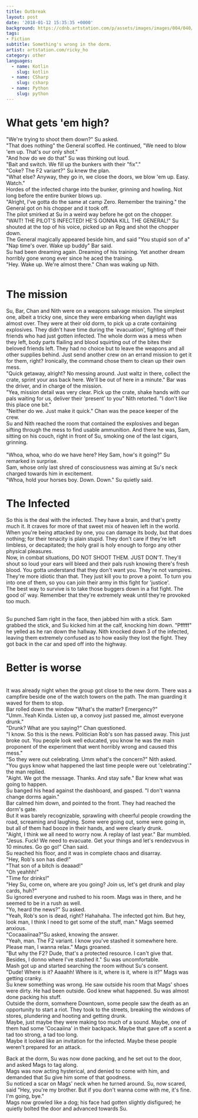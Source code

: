 ```yaml
---
title: Outbreak
layout: post
date: '2018-01-12 15:35:35 +0000'
background: https://cdnb.artstation.com/p/assets/images/images/004/040/769/large/ricky-ho-zombie-alley.jpg?1479754248
tags:
- Fiction
subtitle: Something's wrong in the dorm.
artist: artstation.com/ricky_ho
category: other
languages: 
  - name: Kotlin
    slug: kotlin
  - name: CSharp
    slug: csharp
  - name: Python
    slug: python
---
```


# What gets 'em high?
"We're trying to shoot them down?" Su asked.
<br>"That does nothing" the General scoffed.
He continued, "We need to blow 'em up. That's our only shot."<br>
"And how do we do that" Su was thinking out loud.
<br>"Bait and switch. We fill up the bunkers with their "fix"."
<br>"Coke? The F2 variant?" Su knew the plan.
<br>"What else? Anyway, they go in, we close the doors, we blow 'em up. Easy. Watch."
<br>Hordes of the infected charge into the bunker, grinning and howling. Not long before the entire bunker blows up.
<br>"Alright, I've gotta do the same at camp Zero. Remember the training." the General got on his chopper and it took off.
<br>The pilot smirked at Su in a weird way before he got on the chopper.
<br>"WAIT! THE PILOT'S INFECTED! HE'S GONNA KILL THE GENERAL!" Su shouted at the top of his voice, picked up an Rpg and shot the chopper down.
<br>The General magically appeared beside him, and said "You stupid son of a"
<br>"Nap time's over. Wake up buddy" Bar said.
<br>Su had been dreaming again. Dreaming of his training. Yet another dream horribly gone wrong ever since he aced the training.
<br>"Hey. Wake up. We're almost there." Chan was waking up Nith.<br><br>
# The mission
Su, Bar, Chan and Nith were on a weapons salvage mission. The simplest one, albeit a tricky one, since they were embarking when
daylight was almost over. They were at their old dorm, to pick up a crate containing explosives. They didn't have time during the
'evacuation', fighting off their friends who had just gotten infected. The whole dorm was a mess when they left, body parts flailing and blood squirting out of the bites their beloved friends left. They had no choice but to leave the weapons and all other supplies behind. Just send another crew on an errand mission to get it for them, right? Ironically, the command chose them to clean up their own mess.
<br>"Quick getaway, alright? No messing around. Just waltz in there, collect the crate, sprint your ass back here. We'll be out of here in a minute." Bar was the driver, and in charge of the mission.
<br>"Yea, mission detail was very clear. Pick up the crate, shake hands with our pals waiting for us, deliver their 'present' to you" Nith retorted. "I don't like this place one bit."
<br>"Neither do we. Just make it quick." Chan was the peace keeper of the crew.
<br>Su and Nith reached the room that contained the explosives and began sifting through the mess to find usable ammunition. And there he was, Sam, sitting on his couch, right in front of Su, smoking one of the last cigars, grinning.  
<br>"Whoa, whoa, who do we have here? Hey Sam, how's it going?" Su remarked in surprise.
<br>Sam, whose only last shred of consciousness was aiming at Su's neck charged towards him in
excitement.
<br>"Whoa, hold your horses boy. Down. Down." Su quietly said.

# The Infected
So this is the deal with the infected. They have a brain, and that's pretty much it. It craves
for more of that sweet mix of heaven left in the world. When you're being attacked by one, you can damage its body, but that does nothing; for their tenacity is plain stupid. They don't care if they're left limbless, or decapitated; the holy grail is holy enough to forgo any other physical pleasures.<br>
Now, in combat situations, DO NOT SHOOT THEM. JUST DON'T. They'll shout so loud your ears will bleed and their pals rush knowing there's fresh blood. You gotta understand that they don't want you.
They're not vampires. They're more idiotic than that. They just kill you to prove a point. To turn you
into one of them, so you can join their army in this fight for 'justice'.<br>
The best way to survive is to take those buggers down in a fist fight. The good ol' way. Remember that they're extremely weak until they're provoked too much.

<br>Su punched Sam right in the face, then jabbed him with a stick. Sam grabbed the stick, and Su kicked him at the calf, knocking him down.
"Pfffff" he yelled as he ran down the hallway.
Nith knocked down 3 of the infected, leaving them extremely confused as to how easily they lost the fight.
They got back in the car and sped off into the highway.

# Better is worse
<br>It was already night when the group got close to the new dorm. There was a campfire beside one of the watch towers on the path. The man guarding it waved for them to stop.<br>
Bar rolled down the window "What's the matter? Emergency?"
<br>"Umm..Yeah Kinda. Listen up, a convoy just passed me, almost everyone drunk."
<br>"Drunk? What are you saying?" Chan questioned.
<br>"I know. So this is the news. Politician Rob's son has passed away. This just broke out. You people look well educated, you know he was the main proponent of the experiment that went horribly wrong and caused this mess."
<br>"So they were out celebrating. Umm what's the concern?" Nith asked.
<br>"You guys know what happened the last time people were out 'celebrating'." the man replied.
<br>"Aight. We got the message. Thanks. And stay safe." Bar knew what was going to happen.
<br>Su banged his head against the dashboard, and gasped. "I don't wanna change dorms again."
<br>Bar calmed him down, and pointed to the front. They had reached the dorm's gate. <br>But it was barely recognizable, sprawling with cheerful people crowding the road, screaming and laughing. Some were going out, some were going in, but all of them had booze in their hands, and were clearly drunk.
<br>"Aight, I think we all need to worry now. A replay of last year." Bar mumbled.
<br>"Jesus. Fuck! We need to evacuate. Get your things and let's rendezvous in 10 minutes. Go go go!" Chan said.
<br>
Su reached his floor, and it was in complete chaos and disarray.<br>
"Hey, Rob's son has died!"<br>
"That son of a bitch is deaaad!"<br>
"Oh yeahhh!"<br>
"Time for drinks!"<br>
"Hey Su, come on, where are you going? Join us, let's get drunk and play cards, huh?"
<br>Su ignored everyone and rushed to his room. Mags was in there, and he seemed to be in a rush as well.
<br>"Yo, heard the news?" Su asked.
<br>"Yeah, Rob's son is dead, right? Hahahaha. The infected got him. But hey, look man, I think I need to get some of the stuff, man." Mags seemed anxious.
<br>"Cocaaaiinaa?"Su asked, knowing the answer.
<br>"Yeah, man. The F2 variant. I know you've stashed it somewhere here. Please man, I wanna relax." Mags groaned.
<br>"But why the F2? Dude, that's a protected resource. I can't give that. Besides, I donno where I've stashed it." Su was uncomfortable.
<br>Mash got up and started searching the room without Su's consent.
<br>"Dude! Where is it? Aaaahh! Where is it, where is it, where is it?" Mags was getting cranky.
<br>Su knew something was wrong. He saw outside his room that Mags' shoes were dirty. He had been outside. God knew what happened. Su was almost done packing his stuff.<br>
Outside the dorm, somwhere Downtown, some people saw the death as an opportunity to start a riot. They took to the streets, breaking the windows of stores, plundering and hooting and getting drunk.<br>
Maybe, just maybe they were making too much of a sound. Maybe, one of them had some 'Cocaaiina' in their backpack. Maybe that gave off a scent a tad too strong, a tad too long.<br>Maybe it looked like an invitation for the infected. Maybe these people weren't prepared for an attack.

Back at the dorm, Su was now done packing, and he set out to the door, and asked Mags to tag along.
<br>Mags was now acting hysterical, and denied to come with him, and demanded that Su give him some of that goodness.
<br>Su noticed a scar on Mags' neck when he turned around.
Su, now scared, said "Hey, you're my brother. But if you don't wanna come with me, it's fine.<br> I'm going, bye."<br>
Mags now growled like a dog; his face had gotten slightly disfigured; he quietly bolted the door and advanced towards Su.